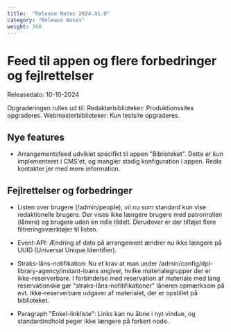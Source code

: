 ```yaml
---
title:  "Release Notes 2024.41.0"
category: "Release Notes"
weight: 368
---
```


# Feed til appen og flere forbedringer og fejlrettelser

Releasedato: 10-10-2024

Opgraderingen rulles ud til: Redaktørbiblioteker: Produktionssites opgraderes. Webmasterbiblioteker: Kun testsite opgraderes.

## Nye features

- Arrangementsfeed udviklet specifikt til appen "Biblioteket". Dette er kun implementeret i CMS'et, og mangler stadig konfiguration i appen. Redia kontakter jer med mere information.


## Fejlrettelser og forbedringer

- Listen over brugere (/admin/people), vil nu som standard kun vise redaktionelle brugere. Der vises ikke længere brugere med patronrollen (lånere) og brugere uden en rolle tildelt. Derudover er der tilføjet flere filtreringsværktøjer til listen.

- Event-API: Ændring af dato på arrangement ændrer nu ikke længere på UUID (Universal Unique Identifier).

- Straks-låns-notifikation: Nu et krav at man under /admin/config/dpl-library-agency/instant-loans angiver, hvilke materialegrupper der er ikke-reserverbare. I forbindelse med reservation af materiale med lang reservationskø gør "straks-låns-nofitifikationer" låneren opmærksom på evt. ikke-reserverbare udgaver af materialet, der er opstillet på biblioteket.  

- Paragraph "Enkel-linkliste": Links kan nu åbne i nyt vindue, og standardindhold peger ikke længere på forkert node. 
